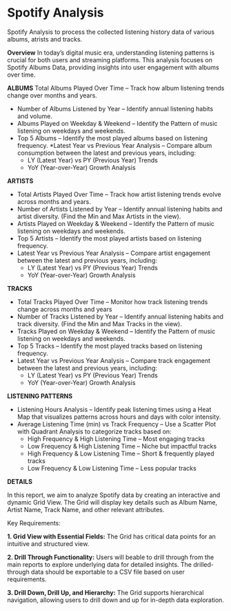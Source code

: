 # Spotify Analysis
Spotify Analysis to process the collected listening history data of various albums, atrists and tracks.

**Overview**
In today’s digital music era, understanding listening patterns is crucial for both users and streaming platforms. This analysis focuses on Spotify Albums Data, providing insights into user engagement with albums over time.

**ALBUMS**
Total Albums Played Over Time – Track how album listening trends change over months and years.
* Number of Albums Listened by Year – Identify annual listening habits and volume.
* Albums Played on Weekday & Weekend – Identify the Pattern of music listening on weekdays and weekends.
* Top 5 Albums – Identify the most played albums based on listening frequency.
*Latest Year vs Previous Year Analysis – Compare album consumption between the latest and previous years, including:
  - LY (Latest Year) vs PY (Previous Year) Trends
  - YoY (Year-over-Year) Growth Analysis

**ARTISTS**
* Total Artists Played Over Time – Track how artist listening trends evolve across months and years.
* Number of Artists Listened by Year – Identify annual listening habits and artist diversity. (Find the Min and Max Artists in the view).
* Artists Played on Weekday & Weekend – Identify the Pattern of music listening on weekdays and weekends.
* Top 5 Artists – Identify the most played artists based on listening frequency.
* Latest Year vs Previous Year Analysis – Compare artist engagement between the latest and previous years, including:
  - LY (Latest Year) vs PY (Previous Year) Trends
  - YoY (Year-over-Year) Growth Analysis

**TRACKS**
* Total Tracks Played Over Time – Monitor how track listening trends change across months and years
* Number of Tracks Listened by Year – Identify annual listening habits and track diversity. (Find the Min and Max Tracks in the view).
* Tracks Played on Weekday & Weekend – Identify the Pattern of music listening on weekdays and weekends.
* Top 5 Tracks – Identify the most played tracks based on listening frequency.
* Latest Year vs Previous Year Analysis – Compare track engagement between the latest and previous years, including:
  - LY (Latest Year) vs PY (Previous Year) Trends
  - YoY (Year-over-Year) Growth Analysis

**LISTENING PATTERNS**
* Listening Hours Analysis – Identify peak listening times using a Heat Map that visualizes patterns across hours and days with color intensity.
* Average Listening Time (min) vs Track Frequency – Use a Scatter Plot with Quadrant Analysis to categorize tracks based on:
  - High Frequency & High Listening Time – Most engaging tracks
  - Low Frequency & High Listening Time – Niche but impactful tracks
  - High Frequency & Low Listening Time – Short & frequently played tracks
  - Low Frequency & Low Listening Time – Less popular tracks

**DETAILS**

In this report, we aim to analyze Spotify data by creating an interactive and dynamic Grid View. The Grid will display key details such as Album Name, Artist Name, Track Name, and other relevant attributes.

Key Requirements:

**1. Grid View with Essential Fields:**
The Grid has critical data points for an intuitive and structured view.

**2. Drill Through Functionality:**
Users will beable to drill through from the main reports to explore underlying data for detailed insights.
The drilled-through data should be exportable to a CSV file based on user requirements.

**3. Drill Down, Drill Up, and Hierarchy:**
The Grid supports hierarchical navigation, allowing users to drill down and up for in-depth data exploration.



